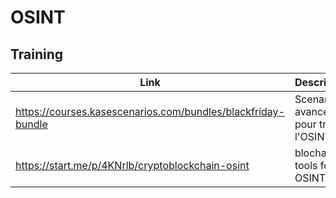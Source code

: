 # OSINT

## Training

| Link | Description |
|-|-|
| https://courses.kasescenarios.com/bundles/blackfriday-bundle | Scenarios avancés pour train l'OSINT |
|https://start.me/p/4KNrlb/cryptoblockchain-osint| blochain tools for OSINT|